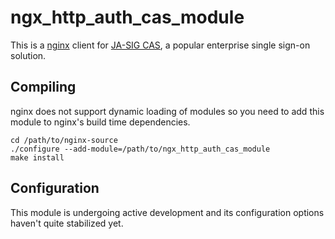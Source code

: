 # ngx_http_auth_cas_module

This is a [nginx](http://nginx.org/) client for [JA-SIG CAS](http://www.jasig.org/cas), a popular enterprise single sign-on solution.

## Compiling

nginx does not support dynamic loading of modules so you need to add this module to nginx's build time dependencies.

	cd /path/to/nginx-source
	./configure --add-module=/path/to/ngx_http_auth_cas_module
	make install

## Configuration

This module is undergoing active development and its configuration options haven't quite stabilized yet.
